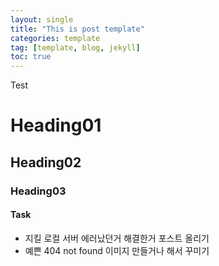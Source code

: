```yaml
---
layout: single
title: "This is post template"
categories: template
tag: [template, blog, jekyll]
toc: true
---
```


Test

# Heading01

## Heading02 

### Heading03

#### Task

- 지킬 로컬 서버 에러났던거 해결한거 포스트 올리기
- 예쁜 404 not found 이미지 만들거나 해서 꾸미기 